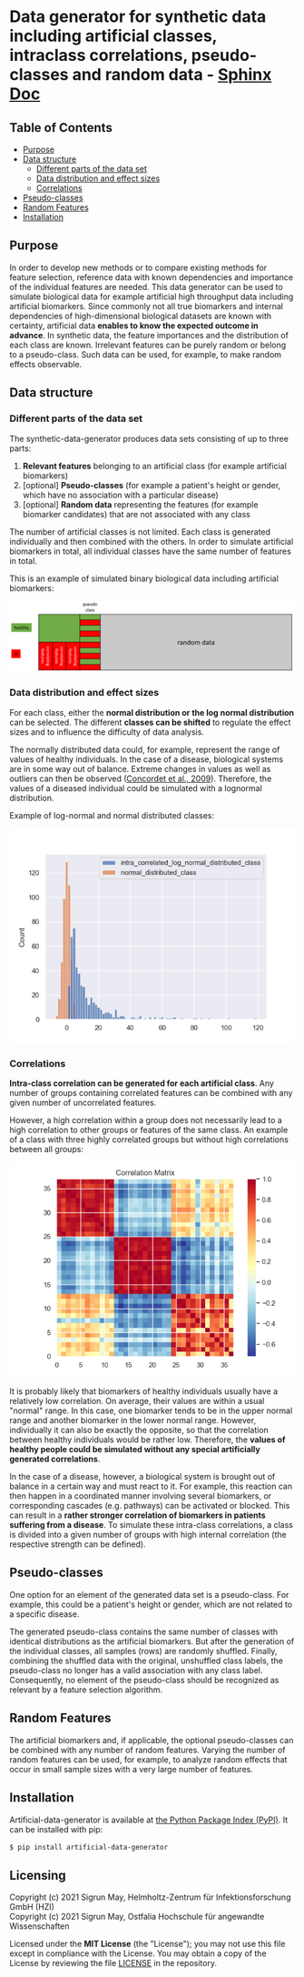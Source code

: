 # Data generator for synthetic data including artificial classes, intraclass correlations, pseudo-classes and random data - [Sphinx Doc](https://sigrun-may.github.io/artificial-data-generator/)

## Table of Contents
- [Purpose](#purpose)
- [Data structure](#data-structure)
  - [Different parts of the data set](#different-parts-of-the-data-set)
  - [Data distribution and effect sizes](#data-distribution-and-effect-sizes)
  - [Correlations](#correlations)
- [Pseudo-classes](#pseudo-classes)
- [Random Features](#random-features)
- [Installation](#installation)

## Purpose

In order to develop new methods or to compare existing methods for feature selection, reference data with known dependencies and importance of the individual features are needed. This data generator can be used to simulate biological data for example artificial high throughput data including artificial biomarkers. Since commonly not all true biomarkers and internal dependencies of high-dimensional biological datasets are known with
certainty, artificial data **enables to know the expected outcome in advance**. In synthetic data, the feature importances and the distribution of each class are known. Irrelevant features can be purely random or belong to a pseudo-class. Such data can be used, for example, to make random effects observable.

## Data structure

### Different parts of the data set

The synthetic-data-generator produces data sets consisting of up to three parts:

1. **Relevant features** belonging to an artificial class (for example artificial biomarkers)
1. \[optional\] **Pseudo-classes** (for example a patient's height or gender, which have no association with a particular disease)
1. \[optional\] **Random data** representing the features (for example biomarker candidates) that are not associated with any class

The number of artificial classes is not limited. Each class is generated individually and then combined with the others.
In order to simulate artificial biomarkers in total, all individual classes have the same number of features in total.

This is an example of simulated binary biological data including artificial biomarkers:

![Different blocks of the artificial data.](./docs/figures/artificial_data.png)

### Data distribution and effect sizes

For each class, either the **normal distribution or the log normal distribution** can be selected. The different **classes can be shifted** to regulate the effect sizes and to influence the difficulty of data analysis.

The normally distributed data could, for example, represent the range of values of healthy individuals.
In the case of a disease, biological systems are in some way out of balance.
Extreme changes in values as well as outliers can then be observed ([Concordet et al., 2009](https://doi.org/10.1016/j.cca.2009.03.057)).
Therefore, the values of a diseased individual could be simulated with a lognormal distribution.

Example of log-normal and normal distributed classes:

![Different distributions of the classes.](./docs/figures/distributions.png)

### Correlations

**Intra-class correlation can be generated for each artificial class**. Any number of groups
containing correlated features can be combined with any given number of uncorrelated features.

However, a high correlation within a group does not necessarily lead to
a high correlation to other groups or features of the same class. An example of a class with three
highly correlated groups but without high correlations between all groups:

![Different distributions of the classes.](./docs/figures/corr_3_groups.png)

It is probably likely that biomarkers of healthy individuals usually have a relatively low correlation. On average,
their values are within a usual "normal" range. In this case, one biomarker tends to be in the upper normal range and another biomarker in the lower normal range. However, individually it can also be exactly the opposite, so that the correlation between healthy individuals would be rather low. Therefore, the **values of healthy people
could be simulated without any special artificially generated correlations**.

In the case of a disease, however, a biological system is brought out of balance in a certain way and must react to it.
For example, this reaction can then happen in a coordinated manner involving several biomarkers,
or corresponding cascades (e.g. pathways) can be activated or blocked. This can result in a **rather stronger
correlation of biomarkers in patients suffering from a disease**. To simulate these intra-class correlations,
a class is divided into a given number of groups with high internal correlation
(the respective strength can be defined).

## Pseudo-classes

One option for an element of the generated data set is a pseudo-class. For example, this could be a
patient's height or gender, which are not related to a specific disease.

The generated pseudo-class contains the same number of classes with identical distributions as the artificial biomarkers.
But after the generation of the individual classes, all samples (rows) are randomly shuffled.
Finally, combining the shuffled data with the original, unshuffled class labels, the pseudo-class no longer
has a valid association with any class label. Consequently, no element of the pseudo-class should be
recognized as relevant by a feature selection algorithm.

## Random Features

The artificial biomarkers and, if applicable, the optional pseudo-classes can be combined with any number
of random features. Varying the number of random features can be used, for example, to analyze random effects
that occur in small sample sizes with a very large number of features.

## Installation

Artificial-data-generator is available at [the Python Package Index (PyPI)](https://pypi.org/project/artificial-data-generator/).
It can be installed with pip:

```bash
$ pip install artificial-data-generator
```

## Licensing

Copyright (c) 2021 Sigrun May, Helmholtz-Zentrum für Infektionsforschung GmbH (HZI)<br/>
Copyright (c) 2021 Sigrun May, Ostfalia Hochschule für angewandte Wissenschaften

Licensed under the **MIT License** (the "License"); you may not use this file except in compliance with the License.
You may obtain a copy of the License by reviewing the file
[LICENSE](https://github.com/sigrun-may/artificial-data-generator/blob/main/LICENSE) in the repository.

